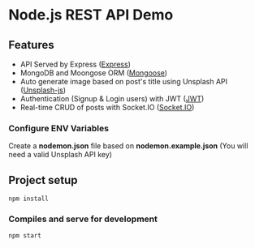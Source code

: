 # Node.js REST API Demo

<h2>Features</h2>
<ul>
  <li>API Served by Express (<a href="https://expressjs.com/">Express</a>)</li>
  <li>MongoDB and Moongose ORM (<a href="https://mongoosejs.com/">Mongoose</a>)</li>
  <li>Auto generate image based on post's title using Unsplash API (<a href="https://github.com/unsplash/unsplash-js/">Unsplash-js</a>)</li>
  <li>Authentication (Signup & Login users) with JWT (<a href="https://jwt.io/">JWT</a>)</li>
  <li>Real-time CRUD of posts with Socket.IO (<a href="https://socket.io/">Socket.IO</a>)</li>
</ul>

### Configure ENV Variables
<p>
  Create a <strong>nodemon.json</strong> file based on <strong>nodemon.example.json</strong> (You will need a valid Unsplash API key)
</p>

## Project setup
```
npm install
```

### Compiles and serve for development
```
npm start
```
